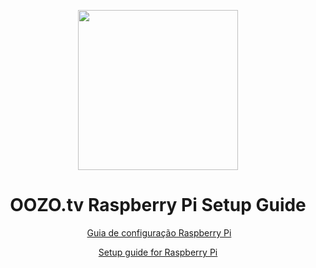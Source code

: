 <p align="center">
  <img width="256" height="256" src="https://s3.amazonaws.com/oozopi-releases/256.png">


<h1 align="center">
  OOZO.tv Raspberry Pi Setup Guide
</h1>

<p align="center">
  <a href="https://github.com/oozotv/oozo-box/wiki/Guia-de-configura%C3%A7%C3%A3o" target="_blank">Guia de configuração Raspberry Pi</a>
</p>
<p align="center">
  <a href="https://github.com/oozotv/oozo-box/wiki/Setup-guide" target="_blank">Setup guide for Raspberry Pi</a>
</p>
